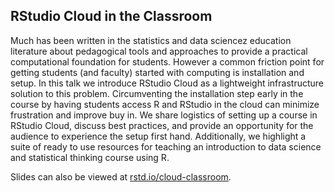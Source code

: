 ## RStudio Cloud in the Classroom

Much has been written in the statistics and data sciencez education literature about pedagogical tools and approaches to provide a practical computational foundation for students. However a common friction point for getting students (and faculty) started with computing is installation and setup. In this talk we introduce RStudio Cloud as a lightweight infrastructure solution to this problem. Circumventing the installation step early in the course by having students access R and RStudio in the cloud can minimize frustration and improve buy in. We share logistics of setting up a course in RStudio Cloud, discuss best practices, and provide an opportunity for the audience to experience the setup first hand. Additionally, we highlight a suite of ready to use resources for teaching an introduction to data science and statistical thinking course using R.

Slides can also be viewed at [rstd.io/cloud-classroom](https://rstd.io/cloud-classroom).
